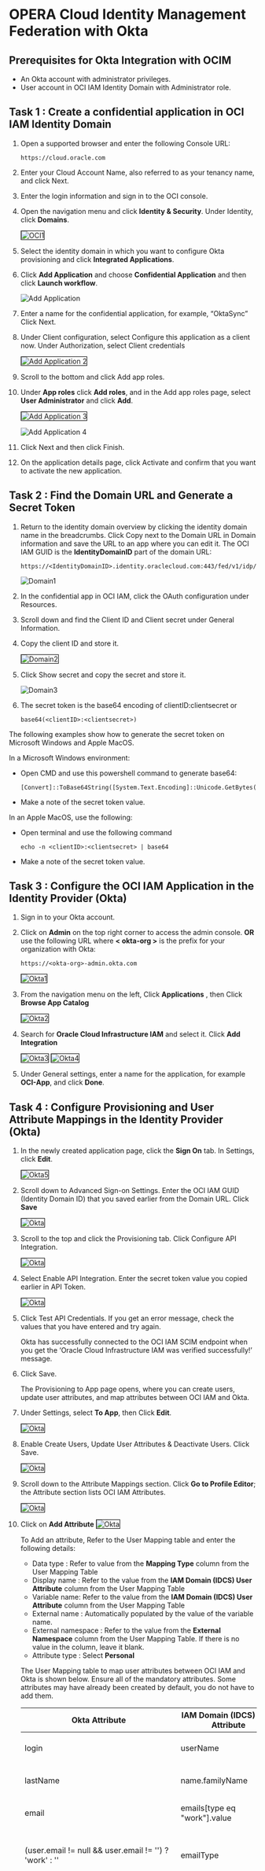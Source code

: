 # OPERA Cloud Identity Management Federation with Okta

## Prerequisites for Okta Integration with OCIM

* An Okta account with administrator privileges.
* User account in OCI IAM Identity Domain with Administrator role.

## Task 1 : Create a confidential application in OCI IAM Identity Domain​

1. Open a supported browser and enter the following Console URL: 

    ```
    https://cloud.oracle.com
    ```
2. Enter your Cloud Account Name, also referred to as your tenancy name, and click Next.

3. Enter the login information and sign in to the OCI console. 

4. Open the navigation menu and click **Identity & Security**. Under Identity, click **Domains**.

     <img src= "images/oci1.png" alt="OCI1" style="border: 1px solid black;">

5. Select the identity domain in which you want to configure Okta provisioning and click **Integrated Applications**.

6. Click **Add Application** and choose **Confidential Application** and then click **Launch workflow**.

    ![Add Application](images/add_application.png)

7. Enter a name for the confidential application, for example, “OktaSync” Click Next.

8. Under Client configuration, select Configure this application as a client now. Under Authorization, select Client credentials

     <img src= "images/add-app2.png" alt="Add Application 2" style="border: 1px solid black;">

9. Scroll to the bottom and click Add app roles.

10. Under **App roles** click **Add roles**, and in the Add app roles page, select **User Administrator** and click **Add**.

    <img src= "images/app-role.png" alt="Add Application 3" style="border: 1px solid black;">

    ![Add Application 4](images/add_app_roles.png)

11. Click Next and then click Finish.

12. On the application details page, click Activate and confirm that you want to activate the new application.

## Task 2 : Find the Domain URL and Generate a Secret Token

1. Return to the identity domain overview by clicking the identity domain name in the breadcrumbs. Click Copy next to the Domain URL in Domain information and save the URL to an app where you can edit it. The OCI IAM GUID is the **IdentityDomainID** part of the domain URL:

    ```
    https://<IdentityDomainID>.identity.oraclecloud.com:443/fed/v1/idp/sso
    ```

    ![Domain1](images/domain1.png)

2. In the confidential app in OCI IAM, click the OAuth configuration under Resources.

3. Scroll down and find the Client ID and Client secret under General Information.

4. Copy the client ID and store it.

    <img src= "images/domain2.png" alt="Domain2" style="border: 1px solid black;">

5. Click Show secret and copy the secret and store it.

    ![Domain3](images/domain3.png)
    
6. The secret token is the base64 encoding of clientID:clientsecret or

    ```
    base64(<clientID>:<clientsecret>)
    ```

The following examples show how to generate the secret token on Microsoft Windows and Apple MacOS.

In a Microsoft Windows environment:

* Open CMD and use this powershell command to generate base64:

    ```
    [Convert]::ToBase64String([System.Text.Encoding]::Unicode.GetBytes('client_id:secret'))
    ```
* Make a note of the secret token value.

In an Apple MacOS, use the following:

* Open terminal and use the following command

    ```
    echo -n <clientID>:<clientsecret> | base64
    ```
    
* Make a note of the secret token value.

## Task 3 : Configure the OCI IAM Application in the Identity Provider (Okta)​

1. Sign in to your Okta account.

2. Click on **Admin** on the top right corner to access the admin console. **OR** use the following URL where **< okta-org >** is the prefix for your organization with Okta:

    ```
    https://<okta-org>-admin.okta.com
    ```

    <img src= "images/okta1.png" alt="Okta1" style="border: 1px solid black;">

3. From the navigation menu on the left, Click **Applications** , then Click **Browse App Catalog**

     <img src= "images/okta2.png" alt="Okta2" style="border: 1px solid black;">

4. Search for **Oracle Cloud Infrastructure IAM** and select it. Click **Add Integration**

    <img src= "images/okta3.png" alt="Okta3" style="border: 1px solid black;">

    <img src= "images/okta4.png" alt="Okta4" style="border: 1px solid black;">

5. Under General settings, enter a name for the application, for example **OCI-App**, and click **Done**.


## Task 4 : Configure Provisioning and User Attribute Mappings in the Identity Provider (Okta)

1. In the newly created application page, click the **Sign On** tab.
In Settings, click **Edit**.

    <img src= "images/okta5.png" alt="Okta5" style="border: 1px solid black;">  

2. Scroll down to Advanced Sign-on Settings.
Enter the OCI IAM GUID (Identity Domain ID) that you saved earlier from the Domain URL. Click **Save**

    <img src= "images/okta6.png" alt="Okta" style="border: 1px solid black;"> 

3. Scroll to the top and click the Provisioning tab. Click Configure API Integration.

    <img src= "images/okta7.png" alt="Okta" style="border: 1px solid black;"> 

4. Select Enable API Integration. Enter the secret token value you copied earlier in API Token.

    <img src= "images/okta8.png" alt="Okta" style="border: 1px solid black;"> 

5. Click Test API Credentials.
If you get an error message, check the values that you have entered and try again.

    Okta has successfully connected to the OCI IAM SCIM endpoint when you get the ‘Oracle Cloud Infrastructure IAM was verified successfully!’ message.

6. Click Save.
    
    The Provisioning to App page opens, where you can create users, update user attributes, and map attributes between OCI IAM and Okta.

7. Under Settings, select **To App**, then Click **Edit**.

    <img src= "images/okta9.png" alt="Okta" style="border: 1px solid black;"> 

8. Enable Create Users, Update User Attributes & Deactivate Users. Click Save.

    <img src= "images/okta10.png" alt="Okta" style="border: 1px solid black;"> 

9. Scroll down to the Attribute Mappings section. Click **Go to Profile Editor**; the Attribute section lists OCI IAM Attributes.

    <img src= "images/okta11.png" alt="Okta" style="border: 1px solid black;">

10. Click on **Add Attribute** 
    <img src= "images/okta12.png" alt="Okta" style="border: 1px solid black;">

    
    To Add an attribute, Refer to the User Mapping table and enter the following details:

    * Data type : Refer to value from the **Mapping Type** column from the User Mapping Table
    * Display name : Refer to the value from the **IAM Domain (IDCS) User Attribute** column from the User Mapping Table
    * Variable name: Refer to the value from the **IAM Domain (IDCS) User Attribute** column from the User Mapping Table
    * External name : Automatically populated by the value of the variable name.
    * External namespace : Refer to the value from the **External Namespace** column from the User Mapping Table. If there is no value in the column, leave it blank.
    * Attribute type : Select **Personal**

    
    The User Mapping table to map user attributes between OCI IAM and Okta is shown below. Ensure all of the mandatory attributes. Some attributes may have already been created by default, you do not have to add them.

    

    | Okta Attribute      | IAM Domain (IDCS) User Attribute | External Namespace | Mapping Type | Attribute Value | Description | Mandatory Attribute |
    | ----------- | ----------- |-------|------|------|------|--------|
    | login      | userName       | | Direct| Map from Okta profile | User name| Yes|
    | lastName   | name.familyName | | Direct| Map from Okta profile| Last name| Yes|
    |email| emails[type eq "work"].value| | Direct| Map from Okta profile| Email address| Yes |
    |(user.email != null && user.email != '') ? 'work' : ''| emailType| | string| (user.email != null && user.email != '') ? 'work' : '' | Email Type| Yes |
    |extensionAttributePrimaryWorkLocation| OC_PrimaryWorkLocation | urn:ietf:params:scim:schemas:idcs:extension:custom:User | string | Same value for all Users. Refer description | Mandatory Single Valued User Attribute. Indicates the User primary work location. Primary Work Location can have values <CHAINCODE>:C for multi chain customers derived from the User profile. For customers having only a single chain, the source value can be set to constant <CHAINCODE>:C for all users. | Yes |
    | isFederatedUser| isFederatedUser | urn:ietf:params:scim:schemas:oracle:idcs:extension:user:User| boolean | true | Enable Federated User flag in Identity Domain.| Yes|
    |bypassNotification|bypassNotification|urn:ietf:params:scim:schemas:oracle:idcs:extension:user:User| boolean | true | The bypass notification flag controls whether an email notification is sent after creating or updating a user account in Identity Domain. The bypassNotification must be set to "true" for Federated users. This disables user account activation notification in IAM Identity Domain for the user. | Yes | 

    See the following example to add the 'OC_PrimaryWorkLocation' attribute:

    <img src= "images/okta13.png" alt="Okta" style="border: 1px solid black;">

11. Once all the mandatory attributes have been created, click **Mapping**. Click on the tab **Okta User to OCI App**

    <img src= "images/okta14.png" alt="Okta" style="border: 1px solid black;">

    <img src= "images/okta15.png" alt="Okta" style="border: 1px solid black;">

12. Refer to the the **User Mapping** table again and enter the values from the **Attribute Value** column. 
Note: Use single quotes ('') for string values, for example primary work location. Save the mappings.

     <img src= "images/okta16.png" alt="Okta" style="border: 1px solid black;">

13. Syncing Groups from Okta to Oracle Identity Domain can be done manually or can be automated by selecting the **Push Group** tab under the OCI IAM application to define a rule.

    Select the Push Group tab and click on **Push Group**

    <img src= "images/okta17.png" alt="Okta" style="border: 1px solid black;">

14. Click on **Find groups by name** and Enter the group name to push from Okta to OCI IAM Domain. Then click **Save**

    <img src= "images/okta18.png" alt="Okta" style="border: 1px solid black;">


## Task 5 : Test User and Group Provisioning into OCI IAM 

1. In the newly created application, click the Assignments tab.
2. Click Assign and select Assign to People.

    <img src= "images/okta19.png" alt="Okta" style="border: 1px solid black;">

3. Search for the user to provision from Okta to OCI IAM.

4. Click Assign next to the user. For example, here we are assigning "test user1" to provision from Okta to OCI

    <img src= "images/okta20.png" alt="Okta" style="border: 1px solid black;">

5. Click Save and then click Go Back.

6. Now provision Okta groups into OCI IAM. In the Assignments tab, click Assign and select Assign to Groups.

7. Search for the groups to be provisioned to OCI IAM. Next to the group name, click Assign.

    <img src= "images/okta21.png" alt="Okta" style="border: 1px solid black;">

8. Click Done.

9. Open a supported browser and enter the following Oracle Cloud Infrastructure (OCI) Console URL: https://cloud.oracle.com and sign in to the OCI console

10. Open the navigation menu and click **Identity & Security**. Under Identity, click **Domains**

11. Select the identity domain in which Okta has been configured.
Click Users.
The user which was assigned to the OCI IAM application in Okta is now present in OCI IAM.
Click Groups.
The group which was assigned to the OCI IAM application in Okta is now present in OCI IAM.

    <img src= "images/okta22.png" alt="Okta" style="border: 1px solid black;">

# Configuring Single Sign-on

## Task 6 : Download the SAML Metadata from OCI IAM Identity Domain

1. Open a supported browser and enter the following Oracle Cloud Infrastructure (OCI) Console URL: https://cloud.oracle.com and sign in to the OCI console

2. Open the navigation menu and click **Identity & Security**. Under Identity, click **Domains**

3. Select the identity domain in which Okta has been configured. 

4. Next, click Security and then click Identity providers.

5. Click **Export SAML metadata**

    <img src= "images/sso1.png" alt="SSO" style="border: 1px solid black;">

6. Select the Metadata file option and click **Download XML**

    <img src= "images/sso2.png" alt="SSO" style="border: 1px solid black;">

7. Return to the identity domain overview by clicking the identity domain name in the breadcrumb navigation trail. Click Copy next to the Domain URL in Domain information and save the URL. This is the OCI IAM domain URL that you will use later.

## Task 7 : Configure Single Sign On (SAML) settings ​in the Identity Provider (Okta)

1. In the Okta admin console, Click on Applications under the navigation menu and go to the application that was previously created for provisioning.
Note: You can also create a new application for SSO optionally.

2. In the application details page of the application, click the **Sign On** tab

3. Click on **More Details** and make note of the following:

    * Sign on URL
    * Issuer

    <img src= "images/sso5.png" alt="SSO" style="border: 1px solid black;">

4. Click on Download next to the Signing Certificate and save as '.pem' file

    <img src= "images/sso6.png" alt="SSO" style="border: 1px solid black;">


## Task 8 :  Configure Okta as an Identity Provider in OCI IAM Identity Domain

1. In the OCI Console in the domain you are working in, click Security and then click Identity providers.

2. Click Add IdP and then click Add SAML IdP.

3. Enter a name for the SAML IdP, for example, Okta. Click Next.

4. On the Exchange metadata page, ensure that **Enter IdP metadata** is selected.

5. Enter the following details that was noted in Task 7, Step 3 
    * For Identity provider issuer URI: Enter the Issuer URL.
    * For SSO service URL: Enter the SingleSignOnService URL.
    * For SSO service binding: Select POST.
    * For Upload identity provider signing certificate: Use the .pem file of the Okta certification.

    <img src= "images/sso7.png" alt="SSO" style="border: 1px solid black;">

6. On the Map attributes page:
    * For Requested NameId format, choose None.
    * For Identity provider user attribute: Choose SAML assertion Name ID.
    * For Identity Domain user attribute: Choose UserName.
7. Click Next. Review and click Create IDP.
8. On the What's Next page, click Activate
9. Click Service Provider metadata.
10. Click Download next to Service Provider signing certificate to download the SP signing certificate and save it.

## Task 9 : Configure Identity Provider (IdP) Policy​

1. In the OCI Console in the domain you are working in, click Security and then click IdP policies.

2. Click Default Identity Provider Policy and edit the Default IDP Rule

    <img src= "images/sso12.png" alt="SSO" style="border: 1px solid black;">

3. Under Assigned Identity Providers, add the IdP that was created for Okta and Save your changes.

    <img src= "images/sso13.png" alt="SSO" style="border: 1px solid black;">

4. Add IdP to Sign-on policy in IAM Domain:
    * Navigate to Sign-on policies under Security.
    * Click on Default Sign-On Policy.
    * Edit Default Sign-on Rule.
    * Under Sign-on rules, edit the Default Sign-On Rule.
    * Under Conditions, Authenticating identity provider, add the Okta Identity Provider. 

    <img src= "images/sso11.png" alt="SSO" style="border: 1px solid black;">


## Task 10 - Test Single Sign-on

1. Enter the OPERA Cloud Console URL which follows the following format:
    ```
    https://
    ```
2. You should see an option to sign in via Okta IdP. Click on the Okta IdP to sign-on

3. Sign in with the Okta credentials for the test user created during our setup

4. You are now signed in to the OPERA Cloud Console using Okta single sign-on.





